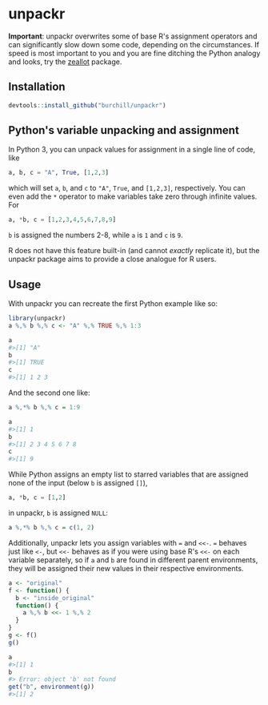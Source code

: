 unpackr
=======================================================

**Important**: unpackr overwrites some of base R's assignment operators and can significantly slow down some code, depending on the circumstances. If speed is most important to you and you are fine ditching the Python analogy and looks, try the [zeallot](https://github.com/r-lib/zeallot) package.


## Installation

```r
devtools::install_github("burchill/unpackr")
```

## Python's variable unpacking and assignment

In Python 3, you can unpack values for assignment in a single line of code, like

```python
a, b, c = "A", True, [1,2,3]
```

which will set `a`, `b`, and `c` to `"A"`, `True`, and `[1,2,3]`, respectively. You can even add the `*` operator to make variables take zero through infinite values. For

```python
a, *b, c = [1,2,3,4,5,6,7,8,9]
```

`b` is assigned the numbers 2-8, while `a` is `1` and `c` is `9`.

R does not have this feature built-in (and cannot *exactly* replicate it), but the unpackr package aims to provide a close analogue for R users.

## Usage

With unpackr you can recreate the first Python example like so:

```r
library(unpackr)
a %,% b %,% c <- "A" %,% TRUE %,% 1:3

a
#>[1] "A"
b
#>[1] TRUE
c
#>[1] 1 2 3
```

And the second one like:

```r
a %,*% b %,% c = 1:9

a
#>[1] 1
b
#>[1] 2 3 4 5 6 7 8
c
#>[1] 9
```

While Python assigns an empty list to starred variables that are assigned none of the input (below `b` is assigned `[]`),

```python
a, *b, c = [1,2]
```

in unpackr, `b` is assigned `NULL`:

```r
a %,*% b %,% c = c(1, 2)
```

Additionally, unpackr lets you assign variables with `=` and `<<-`. `=` behaves just like `<-`, but `<<-` behaves as if you were using base R's `<<-` on each variable separately, so if `a` and `b` are found in different parent environments, they will be assigned their new values in their respective environments.

```r
a <- "original"
f <- function() {
  b <- "inside_original"
  function() {
    a %,% b <<- 1 %,% 2
  }
}
g <- f()
g()

a
#>[1] 1
b
#> Error: object 'b' not found
get("b", environment(g))
#>[1] 2
```



